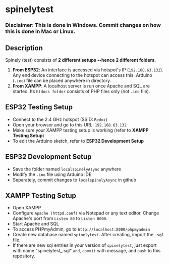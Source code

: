 # spinelytest
### Disclaimer: This is done in Windows. Commit changes on how this is done in Mac or Linux.

## Description
Spinely (test) consists of  **2 different setups --hence 2 different folders**. 
1. **From ESP32**: An interface is accessed via hotspot's IP (`192.168.63.132`). Any end device connecting to the hotspot can access this. Arduino (`.ino`) file can be placed anywhere in directory.
2. **From XAMPP**: A localhost server is run once Apache and SQL are started. Its `htdocs folder` consists of PHP files only (not `.ino` file).

## ESP32 Testing Setup
- Connect to the 2.4 GHz hotspot (SSID: `Redmi`)
- Open your browser and go to this URL: `192.168.63.132`
- Make sure your XAMPP testing setup is working (refer to **XAMPP Testing Setup**)
- To edit the Arduino sketch, refer to **ESP32 Development Setup**

## ESP32 Development Setup
- Save the folder named `localspinelyAsync` anywhere
- Modify the `.ino` file using Arduino IDE
- Separately, commit changes to `localspinelyAsync` in github

## XAMPP Testing Setup
- Open XAMPP
- Configure `Apache (httpd.conf)` via Notepad or any text editor. Change Apache's port from `Listen 80` to `Listen 8000`.
- Start Apache and SQL
- To access PHPmyAdmin, go to `http://localhost:8000/phpmyadmin`
- Create new database named `spinelytest`. After creating, import the `.sql` file.
- If there are new sql entries in your version of `spinelytest`, just export with name "spinelytest_<username>.sql" `add`, `commit` with message, and `push` to this repository.
